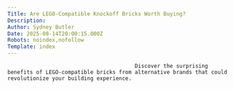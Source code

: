 ```yaml
---
Title: Are LEGO-Compatible Knockoff Bricks Worth Buying? 
Description: 
Author: Sydney Butler
Date: 2025-08-14T20:00:15.000Z
Robots: noindex,nofollow
Template: index
---
```


                                            Discover the surprising benefits of LEGO-compatible bricks from alternative brands that could revolutionize your building experience.
                                        